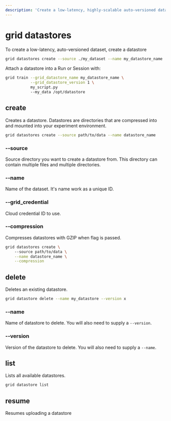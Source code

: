 ```yaml
---
description: 'Create a low-latency, highly-scalable auto-versioned dataset.'
---
```


# grid datastores

To create a low-latency, auto-versioned dataset, create a datastore

```bash
grid datastores create --source ./my_dataset --name my_datastore_name
```

Attach a datastore into a Run or Session with:

```bash
grid train --grid_datastore_name my_datastore_name \
           --grid_datastore_version 1 \
           my_script.py
           --my_data /opt/datastore
```

## create

Creates a datastore. Datastores are directories that are compressed into and mounted into your experiment environment.

```bash
grid datastores create --source path/to/data --name datastore_name
```

### --source

Source directory you want to create a datastore from. This directory can contain multiple files and multiple directories. 

### **--name**

Name of the dataset. It's name work as a unique ID.

### **--grid\_credential**

Cloud credential ID to use.

### **--compression**

Compresses datastores with GZIP when flag is passed.

```bash
grid datastores create \ 
    --source path/to/data \
    --name datastore_name \
    --compression
```

## delete

Deletes an existing datastore.

```bash
grid datastore delete --name my_datastore --version x
```

### --name

Name of datastore to delete. You will also need to supply a `--version`.

### **--version**

Version of the datastore to delete. You will also need to supply a `--name`.

## list

Lists all available datastores.

```bash
grid datastore list
```

## resume

Resumes uploading a datastore



